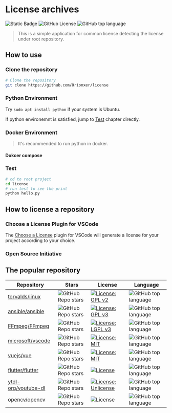 # License archives
![Static Badge](https://img.shields.io/badge/author-Orionxer-purple)
![GitHub License](https://img.shields.io/github/license/orionxer/license)
![GitHub top language](https://img.shields.io/github/languages/top/orionxer/license)

> This is a simple application for common license detecting the license under root repository. 

## How to use
### Clone the repository
```sh
# Clone the repository
git clone https://github.com/Orionxer/license
```
### Python Environment
Try `sudo apt install python` if your system is Ubuntu.

If python environemnt is satisfied, jump to [Test](#test) chapter directly.
### Docker Environment
> It's recommended to run python in docker.
#### Dokcer compose

### Test
```sh
# cd to root project
cd license
# run test to see the print 
python hello.py
```
## How to license a repository
### Choose a License Plugin for VSCode
The [Choose a License](https://marketplace.visualstudio.com/items?itemName=ultram4rine.vscode-choosealicense) plugin for VSCode will generate a license for your project according to your choice.
### Open Source Initiative

## The popular repository
| Repository | Stars | License | Language |
| ---------- | ----- | ------- | -------- |
| [torvalds/linux](https://github.com/torvalds/linux) | ![GitHub Repo stars](https://img.shields.io/github/stars/torvalds/linux) | [![License: GPL v2](https://img.shields.io/badge/License-GPL_v2-orange.svg)](https://www.gnu.org/licenses/old-licenses/gpl-2.0.en.html) |![GitHub top language](https://img.shields.io/github/languages/top/torvalds/linux) |
| [ansible/ansible](https://github.com/ansible/ansible) | ![GitHub Repo stars](https://img.shields.io/github/stars/ansible/ansible) | [![License: GPL v3](https://img.shields.io/badge/License-GPL_v3-orange.svg)](https://www.gnu.org/licenses/old-licenses/gpl-2.0.en.html) |![GitHub top language](https://img.shields.io/github/languages/top/ansible/ansible) |
| [FFmpeg/FFmpeg](https://github.com/FFmpeg/FFmpeg) | ![GitHub Repo stars](https://img.shields.io/github/stars/FFmpeg/FFmpeg) | [![License: LGPL v3](https://img.shields.io/badge/License-LGPL_v3-orange.svg)](https://www.gnu.org/licenses/lgpl-3.0) |![GitHub top language](https://img.shields.io/github/languages/top/FFmpeg/FFmpeg) |
| [microsoft/vscode](https://github.com/microsoft/vscode) | ![GitHub Repo stars](https://img.shields.io/github/stars/microsoft/vscode) | [![License: MIT](https://img.shields.io/badge/License-MIT-gold.svg)](https://opensource.org/licenses/MIT) |![GitHub top language](https://img.shields.io/github/languages/top/microsoft/vscode) |
| [vuejs/vue](https://github.com/vuejs/vue) | ![GitHub Repo stars](https://img.shields.io/github/stars/vuejs/vue) | [![License: MIT](https://img.shields.io/badge/License-MIT-gold.svg)](https://opensource.org/licenses/MIT) |![GitHub top language](https://img.shields.io/github/languages/top/vuejs/vue) |
| [flutter/flutter](https://github.com/flutter/flutter) | ![GitHub Repo stars](https://img.shields.io/github/stars/flutter/flutter) | [![License](https://img.shields.io/badge/License-BSD_3--Clause-brightgreen.svg)](https://opensource.org/licenses/BSD-3-Clause) |![GitHub top language](https://img.shields.io/github/languages/top/flutter/flutter) |
| [ytdl-org/youtube-dl](https://github.com/ytdl-org/youtube-dl) | ![GitHub Repo stars](https://img.shields.io/github/stars/ytdl-org/youtube-dl) | [![License: Unlicense](https://img.shields.io/badge/license-Unlicense-blue.svg)](http://unlicense.org/) |![GitHub top language](https://img.shields.io/github/languages/top/ytdl-org/youtube-dl) |
| [opencv/opencv](https://github.com/opencv/opencv) | ![GitHub Repo stars](https://img.shields.io/github/stars/opencv/opencv) | [![License](https://img.shields.io/badge/License-Apache_2.0-yellowgreen.svg)](https://opensource.org/licenses/Apache-2.0) |![GitHub top language](https://img.shields.io/github/languages/top/opencv/opencv) |